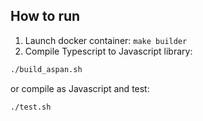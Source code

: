 ## How to run

1. Launch docker container: `make builder`
2. Compile Typescript to Javascript library:

  ```bash
  ./build_aspan.sh
  ```

  or compile as Javascript and test:

  ```bash
  ./test.sh
  ```